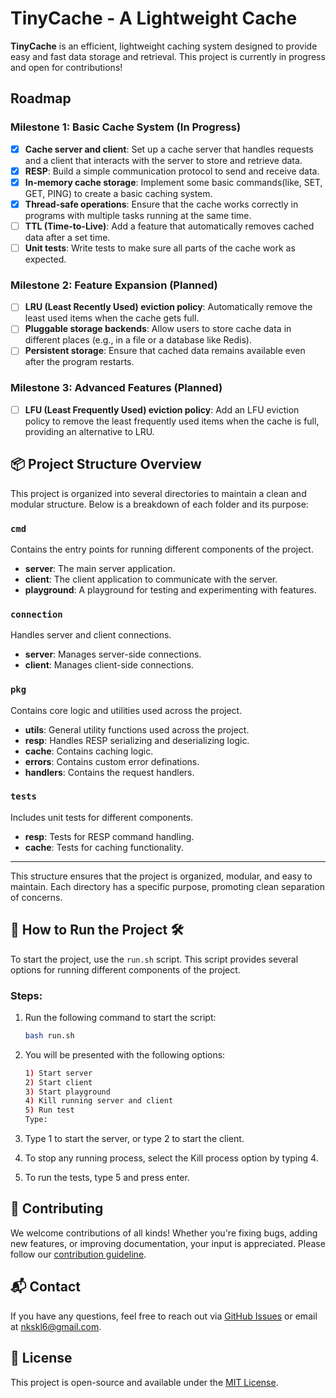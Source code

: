 # TinyCache - A Lightweight Cache

**TinyCache** is an efficient, lightweight caching system designed to provide easy and fast data storage and retrieval. This project is currently in progress and open for contributions!

## Roadmap

### Milestone 1: Basic Cache System (In Progress)
- [x] **Cache server and client**: Set up a cache server that handles requests and a client that interacts with the server to store and retrieve data.
- [x] **RESP**: Build a simple communication protocol to send and receive data.
- [x] **In-memory cache storage**: Implement some basic commands(like, SET, GET, PING) to create a basic caching system.
- [x] **Thread-safe operations**: Ensure that the cache works correctly in programs with multiple tasks running at the same time.
- [ ] **TTL (Time-to-Live)**: Add a feature that automatically removes cached data after a set time.
- [ ] **Unit tests**: Write tests to make sure all parts of the cache work as expected.

### Milestone 2: Feature Expansion (Planned)
- [ ] **LRU (Least Recently Used) eviction policy**: Automatically remove the least used items when the cache gets full.
- [ ] **Pluggable storage backends**: Allow users to store cache data in different places (e.g., in a file or a database like Redis).
- [ ] **Persistent storage**: Ensure that cached data remains available even after the program restarts.

### Milestone 3: Advanced Features (Planned)
- [ ] **LFU (Least Frequently Used) eviction policy**: Add an LFU eviction policy to remove the least frequently used items when the cache is full, providing an alternative to LRU.


##  📦 Project Structure Overview

This project is organized into several directories to maintain a clean and modular structure. Below is a breakdown of each folder and its purpose:

### `cmd`
Contains the entry points for running different components of the project.

- **server**: The main server application.
- **client**: The client application to communicate with the server.
- **playground**: A playground for testing and experimenting with features.

### `connection`
Handles server and client connections.

- **server**: Manages server-side connections.
- **client**: Manages client-side connections.

### `pkg`
Contains core logic and utilities used across the project.

- **utils**: General utility functions used across the project.
- **resp**: Handles RESP serializing and deserializing logic.
- **cache**: Contains caching logic.
- **errors**: Contains custom error definations.
- **handlers**: Contains the request handlers.

### `tests`
Includes unit tests for different components.

- **resp**: Tests for RESP command handling.
- **cache**: Tests for caching functionality.

---

This structure ensures that the project is organized, modular, and easy to maintain. Each directory has a specific purpose, promoting clean separation of concerns.


## 🚀 How to Run the Project 🛠️

To start the project, use the `run.sh` script. This script provides several options for running different components of the project. 

### Steps:

1. Run the following command to start the script:
    ```bash
    bash run.sh
    ```
2. You will be presented with the following options:
   ```bash
   1) Start server
   2) Start client
   3) Start playground
   4) Kill running server and client
   5) Run test
   Type: 
    ```
3. Type 1 to start the server, or type 2 to start the client.

4. To stop any running process, select the Kill process option by typing 4.

5. To run the tests, type 5 and press enter.


## 🤝 Contributing

We welcome contributions of all kinds! Whether you're fixing bugs, adding new features, or improving documentation, your input is appreciated. Please follow our [contribution guideline](./CONTRIBUTING.md).

## 📬 Contact

If you have any questions, feel free to reach out via [GitHub Issues](https://github.com/nahK994/TinyCache/issues) or email at nkskl6@gmail.com.



## 📝 License

This project is open-source and available under the [MIT License](./LICENSE).

